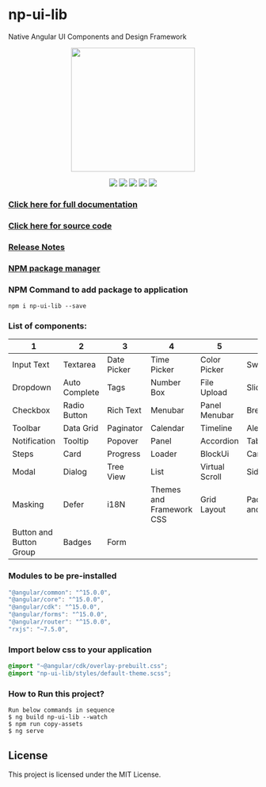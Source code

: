 # np-ui-lib
Native Angular UI Components and Design Framework

<p align="center">
  <img width="250px" height="250px" src="https://raw.githubusercontent.com/np-ui-lib/np-ui-lib/master/src/assets/images/logo-img.png">
</p>

<p align="center">
  <img src="https://raw.githubusercontent.com/np-ui-lib/np-ui-lib/master/src/assets/images/angular.svg">
  <img src="https://raw.githubusercontent.com/np-ui-lib/np-ui-lib/master/src/assets/images/typescript.svg">
  <img src="https://raw.githubusercontent.com/np-ui-lib/np-ui-lib/master/src/assets/images/npm.svg">
  <img src="https://raw.githubusercontent.com/np-ui-lib/np-ui-lib/master/src/assets/images/license.svg">
  <img src="https://raw.githubusercontent.com/np-ui-lib/np-ui-lib/master/src/assets/images/contributions.svg">
</p>

### [Click here for full documentation](https://np-ui-lib.github.io)
### [Click here for source code](https://github.com/np-ui-lib/np-ui-lib)
### [Release Notes](https://github.com/np-ui-lib/np-ui-lib/tree/master/projects/np-ui-lib/CHANGELOG.md)
### [NPM package manager](https://www.npmjs.com/package/np-ui-lib)
### NPM Command to add package to application
```
npm i np-ui-lib --save
```

### List of components:
|            1            |       2       |      3      |               4           |        5        |           6         |
|-------------------------|---------------|-------------|---------------------------|-----------------|---------------------|
| Input Text              | Textarea      | Date Picker | Time Picker               | Color Picker    | Switch              |
| Dropdown                | Auto Complete | Tags        | Number Box                | File Upload     | Slider              |
| Checkbox                | Radio Button  | Rich Text   | Menubar                   | Panel Menubar   | Breadcrumb          |
| Toolbar                 | Data Grid     | Paginator   | Calendar                  | Timeline        | Alert               |
| Notification            | Tooltip       | Popover     | Panel                     | Accordion       | Tabs                |
| Steps                   | Card          | Progress    | Loader                    | BlockUi         | Carousel            |
| Modal                   | Dialog        | Tree View   | List                      | Virtual Scroll  | Sidepanel           |
| Masking                 | Defer         | i18N        | Themes and Framework CSS  | Grid Layout     | Padding and Margin  |
| Button and Button Group | Badges        | Form        |                           |                 |                     |

### Modules to be pre-installed
```javascript
"@angular/common": "^15.0.0",
"@angular/core": "^15.0.0",
"@angular/cdk": "^15.0.0",
"@angular/forms": "^15.0.0",
"@angular/router": "^15.0.0",
"rxjs": "~7.5.0",
```

### Import below css to your application
```css
@import "~@angular/cdk/overlay-prebuilt.css";
@import "np-ui-lib/styles/default-theme.scss";
```

### How to Run this project?

```
Run below commands in sequence
$ ng build np-ui-lib --watch
$ npm run copy-assets
$ ng serve
```

## License
This project is licensed under the MIT License.

